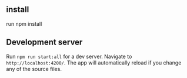 ## install
run
npm install

## Development server

Run `npm run start:all` for a dev server. Navigate to `http://localhost:4200/`. The app will automatically reload if you change any of the source files.

